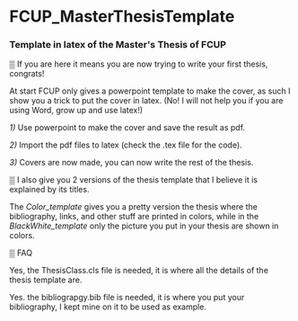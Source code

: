 # FCUP_MasterThesisTemplate #

### Template in latex of the Master's Thesis of FCUP ###

▒ If you are here it means you are now trying to write your first thesis, congrats!

At start FCUP only gives a powerpoint template to make the cover, as such I show you a trick to put the cover in latex. (No! I will not help you if you are using Word, grow up and use latex!) 

*1)* Use powerpoint to make the cover and save the result as pdf.

*2)* Import the pdf files to latex (check the .tex file for the code).

*3)* Covers are now made, you can now write the rest of the thesis.


▒ I also give you 2 versions of the thesis template that I believe it is explained by its titles. 

The *Color_template* gives you a pretty version the thesis where the bibliography, links, and other stuff are printed in colors, while in the *BlackWhite_template* only the picture you put in your thesis are shown in colors. 

▒ FAQ

Yes, the ThesisClass.cls file is needed, it is where all the details of the thesis template are.

Yes. the bibliograpgy.bib file is needed, it is where you put your bibliography, I kept mine on it to be used as example.

